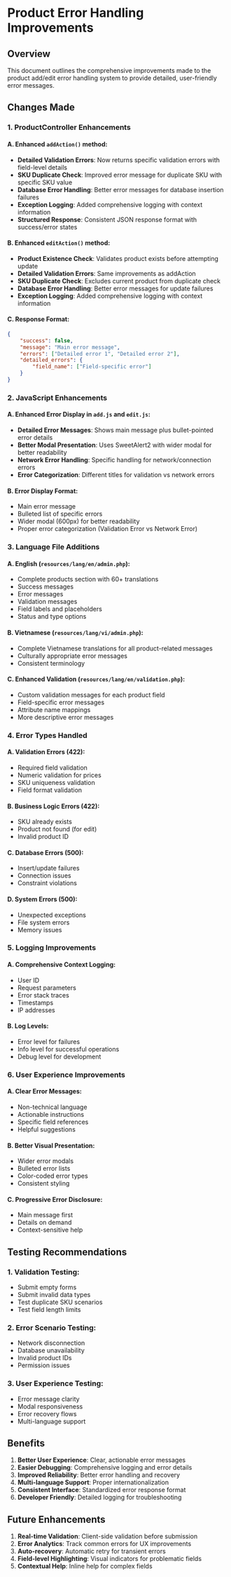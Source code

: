 # Product Error Handling Improvements

## Overview
This document outlines the comprehensive improvements made to the product add/edit error handling system to provide detailed, user-friendly error messages.

## Changes Made

### 1. ProductController Enhancements

#### A. Enhanced `addAction()` method:
- **Detailed Validation Errors**: Now returns specific validation errors with field-level details
- **SKU Duplicate Check**: Improved error message for duplicate SKU with specific SKU value
- **Database Error Handling**: Better error messages for database insertion failures
- **Exception Logging**: Added comprehensive logging with context information
- **Structured Response**: Consistent JSON response format with success/error states

#### B. Enhanced `editAction()` method:
- **Product Existence Check**: Validates product exists before attempting update
- **Detailed Validation Errors**: Same improvements as addAction
- **SKU Duplicate Check**: Excludes current product from duplicate check
- **Database Error Handling**: Better error messages for update failures
- **Exception Logging**: Added comprehensive logging with context information

#### C. Response Format:
```json
{
    "success": false,
    "message": "Main error message",
    "errors": ["Detailed error 1", "Detailed error 2"],
    "detailed_errors": {
        "field_name": ["Field-specific error"]
    }
}
```

### 2. JavaScript Enhancements

#### A. Enhanced Error Display in `add.js` and `edit.js`:
- **Detailed Error Messages**: Shows main message plus bullet-pointed error details
- **Better Modal Presentation**: Uses SweetAlert2 with wider modal for better readability
- **Network Error Handling**: Specific handling for network/connection errors
- **Error Categorization**: Different titles for validation vs network errors

#### B. Error Display Format:
- Main error message
- Bulleted list of specific errors
- Wider modal (600px) for better readability
- Proper error categorization (Validation Error vs Network Error)

### 3. Language File Additions

#### A. English (`resources/lang/en/admin.php`):
- Complete products section with 60+ translations
- Success messages
- Error messages
- Validation messages
- Field labels and placeholders
- Status and type options

#### B. Vietnamese (`resources/lang/vi/admin.php`):
- Complete Vietnamese translations for all product-related messages
- Culturally appropriate error messages
- Consistent terminology

#### C. Enhanced Validation (`resources/lang/en/validation.php`):
- Custom validation messages for each product field
- Field-specific error messages
- Attribute name mappings
- More descriptive error messages

### 4. Error Types Handled

#### A. Validation Errors (422):
- Required field validation
- Numeric validation for prices
- SKU uniqueness validation
- Field format validation

#### B. Business Logic Errors (422):
- SKU already exists
- Product not found (for edit)
- Invalid product ID

#### C. Database Errors (500):
- Insert/update failures
- Connection issues
- Constraint violations

#### D. System Errors (500):
- Unexpected exceptions
- File system errors
- Memory issues

### 5. Logging Improvements

#### A. Comprehensive Context Logging:
- User ID
- Request parameters
- Error stack traces
- Timestamps
- IP addresses

#### B. Log Levels:
- Error level for failures
- Info level for successful operations
- Debug level for development

### 6. User Experience Improvements

#### A. Clear Error Messages:
- Non-technical language
- Actionable instructions
- Specific field references
- Helpful suggestions

#### B. Better Visual Presentation:
- Wider error modals
- Bulleted error lists
- Color-coded error types
- Consistent styling

#### C. Progressive Error Disclosure:
- Main message first
- Details on demand
- Context-sensitive help

## Testing Recommendations

### 1. Validation Testing:
- Submit empty forms
- Submit invalid data types
- Test duplicate SKU scenarios
- Test field length limits

### 2. Error Scenario Testing:
- Network disconnection
- Database unavailability
- Invalid product IDs
- Permission issues

### 3. User Experience Testing:
- Error message clarity
- Modal responsiveness
- Error recovery flows
- Multi-language support

## Benefits

1. **Better User Experience**: Clear, actionable error messages
2. **Easier Debugging**: Comprehensive logging and error details
3. **Improved Reliability**: Better error handling and recovery
4. **Multi-language Support**: Proper internationalization
5. **Consistent Interface**: Standardized error response format
6. **Developer Friendly**: Detailed logging for troubleshooting

## Future Enhancements

1. **Real-time Validation**: Client-side validation before submission
2. **Error Analytics**: Track common errors for UX improvements
3. **Auto-recovery**: Automatic retry for transient errors
4. **Field-level Highlighting**: Visual indicators for problematic fields
5. **Contextual Help**: Inline help for complex fields

